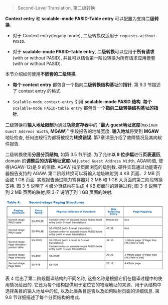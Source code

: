 
> Second-Level Translation, 第二级转换

**Context entry** 和 **scalable-mode PASID-Table entry** 可以配置为支持**二级转换**.

* 对于 Context entry(legacy mode), 二级转换仅适用于 `requests-without-PASID`.

* 对于 **scalable-mode PASID-Table entry**, **二级转换**可以应用于**所有请求**(with or without PASID), 并且可以结合第一阶段转换为所有请求应用嵌套(with or without PASID).

本节介绍如何使用**不嵌套的二级转换**.

* **每个 context entry** 都包含一个指向**二级转换结构基址**的**指针**. 第 9.3 节描述了 context entry 的格式.

* `Scalable-mode context-entry` 引用 **scalable-mode PASID 结构**. **每个** `scalable-mode PASID-table entry` 都包含一个**指向二级转换结构基址的指针**.

二级转换将**输入地址限制**为通过**功能寄存器**中的 "**最大 guest地址宽度**(`Maximum Guest Address Width`, **MGAW**)" 字段报告的地址宽度. **输入地址**将受到 **MGAW** 地址检查, 任何违规行为都将被视为**转换错误**. 第7章详细介绍了故障情况及其向软件报告.

二级转换使用**分层分页结构**, 如第 3.5 节所述. 为了允许**以 9 位步幅**进行**页表遍历**, domain 的**调整后的访客地址宽度**(`Adjusted Guest Address Width`, AGAW)值, 使得(AGAW-12)是 9 的倍数.  AGAW 指示页面浏览的级别数. 硬件实现通过功能寄存器报告支持的 AGAW. 第二阶段转换可以将输入地址映射到 4 KB 页面、2 MB 页面或 1 GB 页面. 实现报告通过能力寄存器对 2 MB 和 1 GB 大页面的第二阶段转换支持. 图 3-5 说明了 4 级分页结构在生成 4 KB 页面时的转换过程; 图 3-6 说明了到 2 MB 页面的映射;图 3-7 说明了到 1 GB 页面的映射.

![2022-11-26-23-27-55.png](./images/2022-11-26-23-27-55.png)

表 4 给出了第二阶段翻译结构的不同名称, 这些名称是根据它们在翻译过程中的使用情况给出的. 它还为每个结构提供用于定位它的物理地址的来源、用于从结构中选择条目的输入地址中的位, 以及此类条目是否以及如何映射页面的详细信息. 第 9.8 节详细描述了每个分页结构的格式. 
